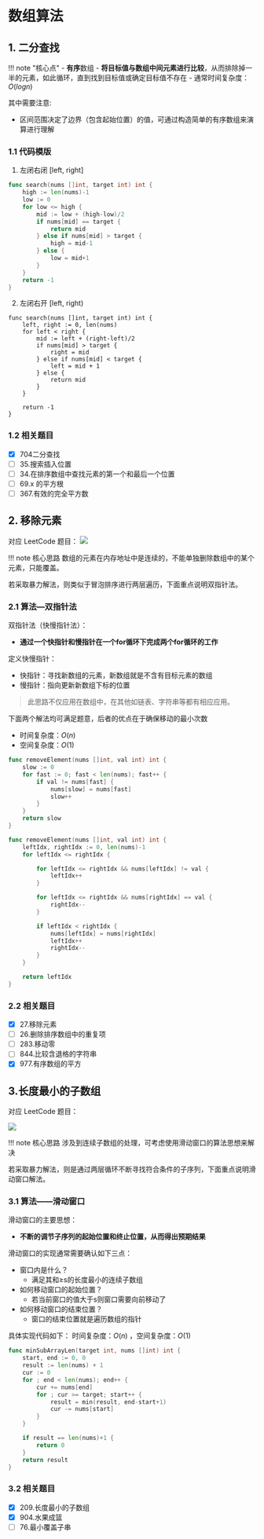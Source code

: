# 数组算法

## 1. 二分查找

!!! note "核心点"
    - **有序**数组
    - **将目标值与数组中间元素进行比较**，从而排除掉一半的元素，如此循环，直到找到目标值或确定目标值不存在
    - 通常时间复杂度：$O(logn)$

其中需要注意:

- 区间范围决定了边界（包含起始位置）的值，可通过构造简单的有序数组来演算进行理解

### 1.1 代码模版

1. 左闭右闭 [left, right]

```go
func search(nums []int, target int) int {
    high := len(nums)-1
    low := 0
    for low <= high {
        mid := low + (high-low)/2
        if nums[mid] == target {
            return mid
        } else if nums[mid] > target {
            high = mid-1
        } else {
            low = mid+1
        }
    }
    return -1
}
```

2. 左闭右开 [left, right)

```golang
func search(nums []int, target int) int {
	left, right := 0, len(nums)
	for left < right {
		mid := left + (right-left)/2
		if nums[mid] > target {
			right = mid
		} else if nums[mid] < target {
			left = mid + 1
		} else {
			return mid
		}
	}

	return -1
}
```


### 1.2 相关题目

- [x] 704二分查找
- [ ] 35.搜索插入位置 
- [ ] 34.在排序数组中查找元素的第一个和最后一个位置 
- [ ] 69.x 的平方根 
- [ ] 367.有效的完全平方数

## 2. 移除元素

对应 LeetCode 题目：
![](https://img.zhengyua.cn/blog/202402050645933.png)

!!! note 核心思路
    数组的元素在内存地址中是连续的，不能单独删除数组中的某个元素，只能覆盖。

若采取暴力解法，则类似于冒泡排序进行两层遍历，下面重点说明双指针法。

### 2.1 算法—双指针法

双指针法（快慢指针法）： 

- **通过一个快指针和慢指针在一个for循环下完成两个for循环的工作**

定义快慢指针：

- 快指针：寻找新数组的元素，新数组就是不含有目标元素的数组 
- 慢指针：指向更新新数组下标的位置

> 此思路不仅应用在数组中，在其他如链表、字符串等都有相应应用。

下面两个解法均可满足题意，后者的优点在于确保移动的最小次数

- 时间复杂度：$O(n)$
- 空间复杂度：$O(1)$

```go
func removeElement(nums []int, val int) int {
	slow := 0
	for fast := 0; fast < len(nums); fast++ {
		if val != nums[fast] {
			nums[slow] = nums[fast]
			slow++
		}
	}
	return slow
}
```



```go
func removeElement(nums []int, val int) int {
	leftIdx, rightIdx := 0, len(nums)-1
	for leftIdx <= rightIdx {

		for leftIdx <= rightIdx && nums[leftIdx] != val {
			leftIdx++
		}

		for leftIdx <= rightIdx && nums[rightIdx] == val {
			rightIdx--
		}

		if leftIdx < rightIdx {
			nums[leftIdx] = nums[rightIdx]
			leftIdx++
			rightIdx--
		}
	}

	return leftIdx
}
```

### 2.2 相关题目

- [x] 27.移除元素
- [ ] 26.删除排序数组中的重复项
- [ ] 283.移动零
- [ ] 844.比较含退格的字符串
- [x] 977.有序数组的平方

## 3.长度最小的子数组

对应 LeetCode 题目：

![](https://img.zhengyua.cn/blog/202402060814468.png)

!!! note 核心思路
    涉及到连续子数组的处理，可考虑使用滑动窗口的算法思想来解决

若采取暴力解法，则是通过两层循环不断寻找符合条件的子序列，下面重点说明滑动窗口解法。

### 3.1 算法——滑动窗口

滑动窗口的主要思想：
- **不断的调节子序列的起始位置和终止位置，从而得出预期结果**

滑动窗口的实现通常需要确认如下三点：
- 窗口内是什么？ 
    - 满足其和≥s的长度最小的连续子数组     
- 如何移动窗口的起始位置？ 
    - 若当前窗口的值大于s则窗口需要向前移动了
- 如何移动窗口的结束位置？
    - 窗口的结束位置就是遍历数组的指针

具体实现代码如下： 时间复杂度：$O(n)$ ，空间复杂度：$O(1)$

```go
func minSubArrayLen(target int, nums []int) int {
	start, end := 0, 0
	result := len(nums) + 1
	cur := 0
	for ; end < len(nums); end++ {
		cur += nums[end]
		for ; cur >= target; start++ {
			result = min(result, end-start+1)
			cur -= nums[start]
		}
	}

	if result == len(nums)+1 {
		return 0
	}
	return result
}
```

### 3.2 相关题目

- [x] 209.长度最小的子数组
- [x] 904.水果成篮
- [ ] 76.最小覆盖子串